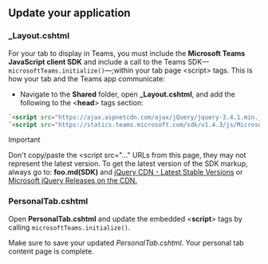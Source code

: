 ## Update your application

### _Layout.cshtml

For your tab to display in Teams, you must include the **Microsoft Teams JavaScript client SDK** and include a call to the Teams SDK—`microsoftTeams.initialize()`—;within your tab page &#60;script&#62; tags. This is how your tab and the Teams app communicate:

- Navigate to the **Shared** folder, open **_Layout.cshtml**, and add the following to the &#60;**head**&#62; tags section:

```html
`<script src="https://ajax.aspnetcdn.com/ajax/jQuery/jquery-3.4.1.min.js"></script>`
`<script src="https://statics.teams.microsoft.com/sdk/v1.4.3/js/MicrosoftTeams.min.js"></script>`
```

>[!IMPORTANT]
>Don't copy/paste the &#60;script src="..." URLs from this page, they may not represent the latest version. To get the latest version of the SDK markup, always go to:
**foo.md(SDK)** and [jQuery CDN - Latest Stable Versions](https://code.jquery.com) or [Microsoft jQuery Releases on the CDN.](/aspnet/ajax/cdn/overview#jquery-releases-on-the-cdn)

### PersonalTab.cshtml

Open **PersonalTab.cshtml** and update the embedded &#60;**script**&#62; tags by calling `microsoftTeams.initialize()`.

Make sure to save your updated *PersonalTab.cshtml*.  Your personal tab content page is complete.